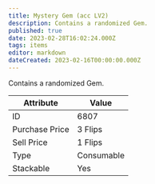 ```yaml
---
title: Mystery Gem (acc LV2)
description: Contains a randomized Gem.
published: true
date: 2023-02-28T16:02:24.000Z
tags: items
editor: markdown
dateCreated: 2023-02-16T00:00:00.000Z
---
```


Contains a randomized Gem.

|Attribute|Value|
|-|-|
|ID|6807|
|Purchase Price|3 Flips|
|Sell Price|1 Flips|
|Type|Consumable|
|Stackable|Yes|

